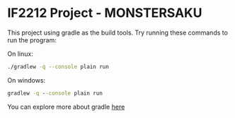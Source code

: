 # IF2212 Project - MONSTERSAKU

This project using gradle as the build tools.
Try running these commands to run the program:

On linux:
```bash
./gradlew -q --console plain run
```

On windows:
```cmd
gradlew -q --console plain run  
```

You can explore more about gradle [here](https://guides.gradle.org/creating-new-gradle-builds/)
